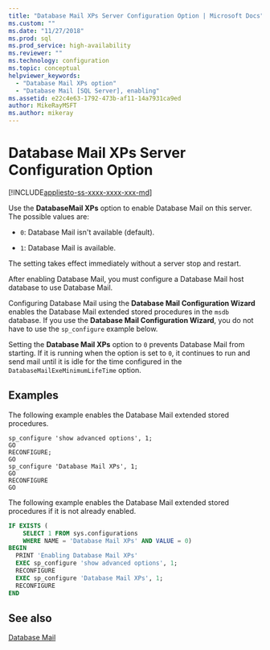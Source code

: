 ```yaml
---
title: "Database Mail XPs Server Configuration Option | Microsoft Docs"
ms.custom: ""
ms.date: "11/27/2018"
ms.prod: sql
ms.prod_service: high-availability
ms.reviewer: ""
ms.technology: configuration
ms.topic: conceptual
helpviewer_keywords: 
  - "Database Mail XPs option"
  - "Database Mail [SQL Server], enabling"
ms.assetid: e22c4e63-1792-473b-af11-14a7931ca9ed
author: MikeRayMSFT
ms.author: mikeray
---
```

# Database Mail XPs Server Configuration Option

[!INCLUDE[appliesto-ss-xxxx-xxxx-xxx-md](../../includes/appliesto-ss-xxxx-xxxx-xxx-md.md)]

Use the **DatabaseMail XPs** option to enable Database Mail on this server. The possible values are:  
  
- `0`: Database Mail isn't available (default).  
  
- `1`: Database Mail is available.  
  
 The setting takes effect immediately without a server stop and restart.  
  
 After enabling Database Mail, you must configure a Database Mail host database to use Database Mail.  
  
 Configuring Database Mail using the **Database Mail Configuration Wizard** enables the Database Mail extended stored procedures in the `msdb` database. If you use the **Database Mail Configuration Wizard**, you do not have to use the `sp_configure` example below.  
  
 Setting the **Database Mail XPs** option to `0` prevents Database Mail from starting. If it is running when the option is set to `0`, it continues to run and send mail until it is idle for the time configured in the `DatabaseMailExeMinimumLifeTime` option.  
  
## Examples
 The following example enables the Database Mail extended stored procedures.  
  
```  
sp_configure 'show advanced options', 1;  
GO  
RECONFIGURE;  
GO  
sp_configure 'Database Mail XPs', 1;  
GO  
RECONFIGURE  
GO  
```  

The following example enables the Database Mail extended stored procedures if it is not already enabled.

```sql
IF EXISTS (
    SELECT 1 FROM sys.configurations 
    WHERE NAME = 'Database Mail XPs' AND VALUE = 0)
BEGIN
  PRINT 'Enabling Database Mail XPs'
  EXEC sp_configure 'show advanced options', 1;  
  RECONFIGURE
  EXEC sp_configure 'Database Mail XPs', 1;  
  RECONFIGURE  
END
```

## See also
[Database Mail](../../relational-databases/database-mail/database-mail.md)  
